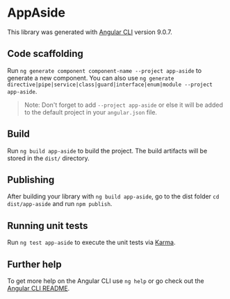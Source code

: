 # AppAside

This library was generated with [Angular CLI](https://github.com/angular/angular-cli) version 9.0.7.

## Code scaffolding

Run `ng generate component component-name --project app-aside` to generate a new component. You can also use `ng generate directive|pipe|service|class|guard|interface|enum|module --project app-aside`.
> Note: Don't forget to add `--project app-aside` or else it will be added to the default project in your `angular.json` file. 

## Build

Run `ng build app-aside` to build the project. The build artifacts will be stored in the `dist/` directory.

## Publishing

After building your library with `ng build app-aside`, go to the dist folder `cd dist/app-aside` and run `npm publish`.

## Running unit tests

Run `ng test app-aside` to execute the unit tests via [Karma](https://karma-runner.github.io).

## Further help

To get more help on the Angular CLI use `ng help` or go check out the [Angular CLI README](https://github.com/angular/angular-cli/blob/master/README.md).
